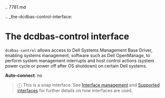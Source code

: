 .. 7781.md

.. _the-dcdbas-control-interface:

# The dcdbas-control interface

`dcdbas-control` allows access to Dell Systems Management Base Driver, enabling systems management, software such as Dell OpenManage, to perform system management interrupts and host control actions (system power cycle or power off after OS shutdown) on certain Dell systems.

**Auto-connect**: no

> ⓘ  This is a snap interface. See [Interface management](/t/interface-management/6154) and [Supported interfaces](/t/supported-interfaces/7744) for further details on how interfaces are used.